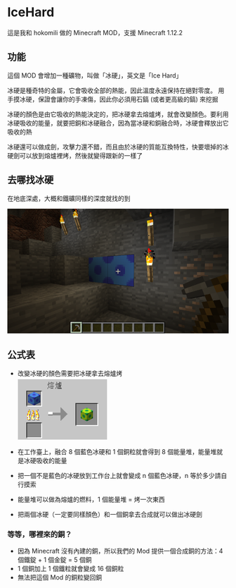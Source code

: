 # IceHard

這是我和 hokomili 做的 Minecraft MOD，支援 Minecraft 1.12.2

## 功能

這個 MOD 會增加一種礦物，叫做「冰硬」，英文是「Ice Hard」

冰硬是種奇特的金屬，它會吸收全部的熱能，因此溫度永遠保持在絕對零度。
用手摸冰硬，保證會讓你的手凍傷，因此你必須用石鎬 (或者更高級的鎬) 來挖掘

冰硬的顏色是由它吸收的熱能決定的，把冰硬拿去熔爐烤，就會改變顏色。要利用冰硬吸收的能量，就要把銅和冰硬融合，因為當冰硬和銅融合時，冰硬會釋放出它吸收的熱

冰硬還可以做成劍，攻擊力還不錯，而且由於冰硬的質能互換特性，快要壞掉的冰硬劍可以放到熔爐裡烤，然後就變得跟新的一樣了

## 去哪找冰硬

在地底深處，大概和鐵礦同樣的深度就找的到

![](img/find_icehard.png)

## 公式表

* 改變冰硬的顏色需要把冰硬拿去熔爐烤  
![](img/change_color.png)

* 在工作臺上，融合 8 個藍色冰硬和 1 個銅粒就會得到 8 個能量堆，能量堆就是冰硬吸收的能量

* 把一個不是藍色的冰硬放到工作台上就會變成 n 個藍色冰硬，n 等於多少請自行摸索

* 能量堆可以做為熔爐的燃料，1 個能量堆 = 烤一次東西

* 把兩個冰硬（一定要同樣顏色）和一個銅拿去合成就可以做出冰硬劍

### 等等，哪裡來的銅？
* 因為 Minecraft 沒有內建的銅，所以我們的 Mod 提供一個合成銅的方法：4 個鐵錠 + 1 個金錠 = 5 個銅
* 1 個銅加上 1 個鐵粒就會變成 16 個銅粒
* 無法把這個 Mod 的銅粒變回銅
